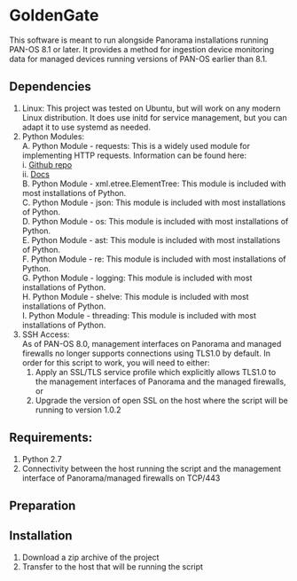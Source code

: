 # GoldenGate

This software is meant to run alongside Panorama installations running PAN-OS 8.1 or later. It provides a method for ingestion device monitoring data for managed devices running versions of PAN-OS earlier than 8.1.

## Dependencies

  1. Linux: This project was tested on Ubuntu, but will work on any modern Linux distribution. It does use initd for service management, but you can adapt it to use systemd as needed.
  2. Python Modules:  
    A. Python Module - requests: This is a widely used module for implementing HTTP requests. Information can be found here:  
      i. [Github repo](https://github.com/requests/requests)  
      ii. [Docs](http://docs.python-requests.org/en/master/)  
    B. Python Module - xml.etree.ElementTree: This module is included with most installations of Python.  
    C. Python Module - json: This module is included with most installations of Python.  
    D. Python Module - os: This module is included with most installations of Python.  
    E. Python Module - ast: This module is included with most installations of Python.  
    F. Python Module - re: This module is included with most installations of Python.  
    G. Python Module - logging: This module is included with most installations of Python.  
    H. Python Module - shelve: This module is included with most installations of Python.  
    I. Python Module - threading: This module is included with most installations of Python.  
  3. SSH Access:  
      As of PAN-OS 8.0, management interfaces on Panorama and managed firewalls no longer supports connections using TLS1.0 by default. In order for this script to work, you will need to either:  
        1. Apply an SSL/TLS service profile which explicitly allows TLS1.0 to the management interfaces of Panorama and the managed firewalls, or  
        2. Upgrade the version of open SSL on the host where the script will be running to version 1.0.2
  
  
  ## Requirements:
  1. Python 2.7
  2. Connectivity between the host running the script and the management interface of Panorama/managed firewalls on TCP/443


## Preparation


## Installation

1. Download a zip archive of the project
2. Transfer to the host that will be running the script
